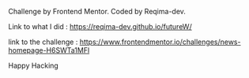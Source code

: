 Challenge by Frontend Mentor. Coded by Reqima-dev.

Link to what I did : https://reqima-dev.github.io/futureW/

link to the challenge : https://www.frontendmentor.io/challenges/news-homepage-H6SWTa1MFl

Happy Hacking
